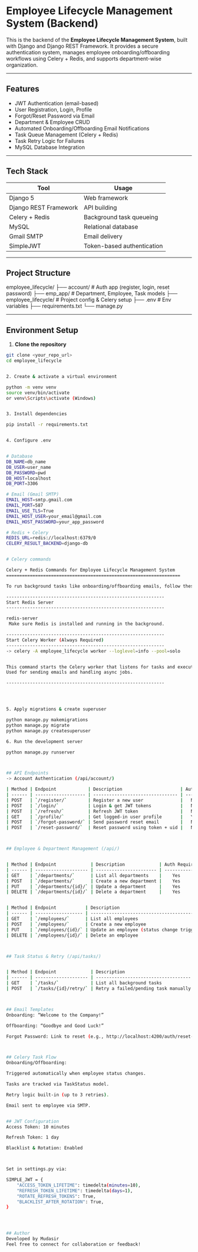 # Employee Lifecycle Management System (Backend)

This is the backend of the **Employee Lifecycle Management System**, built with Django and Django REST Framework. 
It provides a secure authentication system, manages employee onboarding/offboarding workflows 
using Celery + Redis, and supports department-wise organization.

---

## Features

- JWT Authentication (email-based)
- User Registration, Login, Profile
- Forgot/Reset Password via Email
- Department & Employee CRUD
- Automated Onboarding/Offboarding Email Notifications
- Task Queue Management (Celery + Redis)
- Task Retry Logic for Failures
- MySQL Database Integration

---

## Tech Stack

| Tool                   | Usage                          |
|---------------------   |--------------------------------|
| Django 5               | Web framework                  |
| Django REST Framework  | API building                   |
| Celery + Redis         | Background task queueing       |
| MySQL                  | Relational database            |
| Gmail SMTP             | Email delivery                 |
| SimpleJWT              | Token-based authentication     |

---

## Project Structure

employee_lifecycle/
├── account/ # Auth app (register, login, reset password)
├── emp_app/ # Department, Employee, Task models
├── employee_lifecycle/ # Project config & Celery setup
├── .env # Env variables
├── requirements.txt
└── manage.py


---

## Environment Setup

1. **Clone the repository**

```bash
git clone <your_repo_url>
cd employee_lifecycle


2. Create & activate a virtual environment

python -m venv venv
source venv/bin/activate   
or venv\Scripts\activate (Windows)


3. Install dependencies

pip install -r requirements.txt


4. Configure .env


# Database
DB_NAME=db_name
DB_USER=user_name
DB_PASSWORD=pwd
DB_HOST=localhost
DB_PORT=3306

# Email (Gmail SMTP)
EMAIL_HOST=smtp.gmail.com
EMAIL_PORT=587
EMAIL_USE_TLS=True
EMAIL_HOST_USER=your_email@gmail.com
EMAIL_HOST_PASSWORD=your_app_password

# Redis + Celery
REDIS_URL=redis://localhost:6379/0
CELERY_RESULT_BACKEND=django-db


# Celery commands

Celery + Redis Commands for Employee Lifecycle Management System
==================================================================

To run background tasks like onboarding/offboarding emails, follow these steps:

------------------------------------------------------------
Start Redis Server
------------------------------------------------------------

redis-server
 Make sure Redis is installed and running in the background.

------------------------------------------------------------
Start Celery Worker (Always Required)
------------------------------------------------------------
-> celery -A employee_lifecycle worker --loglevel=info --pool=solo


This command starts the Celery worker that listens for tasks and executes them.
Used for sending emails and handling async jobs.

------------------------------------------------------------




5. Apply migrations & create superuser

python manage.py makemigrations
python manage.py migrate
python manage.py createsuperuser

6. Run the development server

python manage.py runserver



## API Endpoints
-> Account Authentication (/api/account/)

| Method | Endpoint            | Description                      | Auth Required|
| ------ | ------------------- | -------------------------------- | -------------|
| POST   | `/register/`        | Register a new user              |   No         |
| POST   | `/login/`           | Login & get JWT tokens           |   No         |
| POST   | `/refresh/`         | Refresh JWT token                |   No         |
| GET    | `/profile/`         | Get logged-in user profile       |   Yes        |
| POST   | `/forgot-password/` | Send password reset email        |   No         |
| POST   | `/reset-password/`  | Reset password using token + uid |   No         |



## Employee & Department Management (/api/)


| Method | Endpoint             | Description             | Auth Required |
| ------ | -------------------- | ----------------------- | ------------- |
| GET    | `/departments/`      | List all departments    |    Yes        |
| POST   | `/departments/`      | Create a new department |    Yes        |
| PUT    | `/departments/{id}/` | Update a department     |    Yes        |
| DELETE | `/departments/{id}/` | Delete a department     |    Yes        |


| Method | Endpoint           | Description                                             | Auth Required |
| ------ | ------------------ | ------------------------------------------------------- | ------------- |
| GET    | `/employees/`      | List all employees                                      |    Yes        |
| POST   | `/employees/`      | Create a new employee                                   |    Yes        |
| PUT    | `/employees/{id}/` | Update an employee (status change triggers Celery task) |    Yes        |
| DELETE | `/employees/{id}/` | Delete an employee                                      |    Yes        |



## Task Status & Retry (/api/tasks/)


| Method | Endpoint             | Description                          | Auth Required |
| ------ | -------------------- | ------------------------------------ | ------------- |
| GET    | `/tasks/`            | List all background tasks            |   Yes         |
| POST   | `/tasks/{id}/retry/` | Retry a failed/pending task manually |   Yes         |



## Email Templates
Onboarding: “Welcome to the Company!”

Offboarding: “Goodbye and Good Luck!”

Forgot Password: Link to reset (e.g., http://localhost:4200/auth/reset-password/{uid}/{token})



## Celery Task Flow
Onboarding/Offboarding:

Triggered automatically when employee status changes.

Tasks are tracked via TaskStatus model.

Retry logic built-in (up to 3 retries).

Email sent to employee via SMTP.


## JWT Configuration
Access Token: 10 minutes

Refresh Token: 1 day

Blacklist & Rotation: Enabled



Set in settings.py via:

SIMPLE_JWT = {
    "ACCESS_TOKEN_LIFETIME": timedelta(minutes=10),
    "REFRESH_TOKEN_LIFETIME": timedelta(days=1),
    "ROTATE_REFRESH_TOKENS": True,
    "BLACKLIST_AFTER_ROTATION": True,
}




## Author
Developed by Mudasir
Feel free to connect for collaboration or feedback!